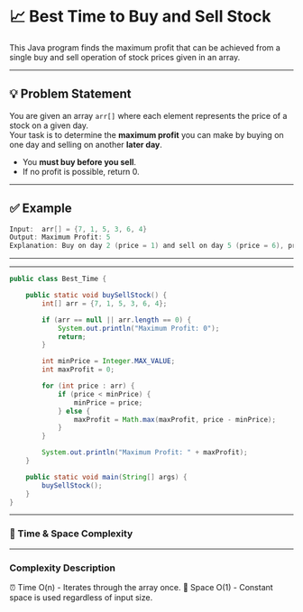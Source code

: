 # 📈 Best Time to Buy and Sell Stock

This Java program finds the maximum profit that can be achieved from a single buy and sell operation of stock prices given in an array.

---

## 💡 Problem Statement

You are given an array `arr[]` where each element represents the price of a stock on a given day.  
Your task is to determine the **maximum profit** you can make by buying on one day and selling on another **later day**.

- You **must buy before you sell**.
- If no profit is possible, return 0.

---

## ✅ Example

```java
Input:  arr[] = {7, 1, 5, 3, 6, 4}
Output: Maximum Profit: 5
Explanation: Buy on day 2 (price = 1) and sell on day 5 (price = 6), profit = 6 - 1 = 5
```
----
----
```java
public class Best_Time {

    public static void buySellStock() {
        int[] arr = {7, 1, 5, 3, 6, 4};

        if (arr == null || arr.length == 0) {
            System.out.println("Maximum Profit: 0");
            return;
        }

        int minPrice = Integer.MAX_VALUE;
        int maxProfit = 0;

        for (int price : arr) {
            if (price < minPrice) {
                minPrice = price;
            } else {
                maxProfit = Math.max(maxProfit, price - minPrice);
            }
        }

        System.out.println("Maximum Profit: " + maxProfit);
    }

    public static void main(String[] args) {
        buySellStock();
    }
}
```
---


### 🧮 Time & Space Complexity
---
### Complexity	Description
⏰ Time	  O(n) - Iterates through the array once.
🧠 Space	O(1) - Constant space is used regardless of input size.


